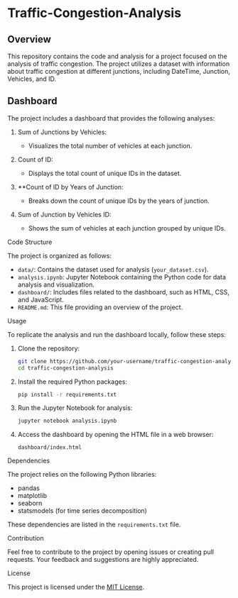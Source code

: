 # Traffic-Congestion-Analysis
## Overview

This repository contains the code and analysis for a project focused on the analysis of traffic congestion. The project utilizes a dataset with information about traffic congestion at different junctions, including DateTime, Junction, Vehicles, and ID.

## Dashboard

The project includes a dashboard that provides the following analyses:

1. Sum of Junctions by Vehicles:
   - Visualizes the total number of vehicles at each junction.

2. Count of ID:
   - Displays the total count of unique IDs in the dataset.

3. **Count of ID by Years of Junction:
   - Breaks down the count of unique IDs by the years of junction.

4. Sum of Junction by Vehicles ID:
   - Shows the sum of vehicles at each junction grouped by unique IDs.

 Code Structure

The project is organized as follows:

- `data/`: Contains the dataset used for analysis (`your_dataset.csv`).
- `analysis.ipynb`: Jupyter Notebook containing the Python code for data analysis and visualization.
- `dashboard/`: Includes files related to the dashboard, such as HTML, CSS, and JavaScript.
- `README.md`: This file providing an overview of the project.

 Usage

To replicate the analysis and run the dashboard locally, follow these steps:

1. Clone the repository:

   ```bash
   git clone https://github.com/your-username/traffic-congestion-analysis.git
   cd traffic-congestion-analysis
   ```

2. Install the required Python packages:

   ```bash
   pip install -r requirements.txt
   ```

3. Run the Jupyter Notebook for analysis:

   ```bash
   jupyter notebook analysis.ipynb
   ```

4. Access the dashboard by opening the HTML file in a web browser:

   ```
   dashboard/index.html
   ```

 Dependencies

The project relies on the following Python libraries:

- pandas
- matplotlib
- seaborn
- statsmodels (for time series decomposition)

These dependencies are listed in the `requirements.txt` file.

 Contribution

Feel free to contribute to the project by opening issues or creating pull requests. Your feedback and suggestions are highly appreciated.

 License

This project is licensed under the [MIT License](LICENSE).


